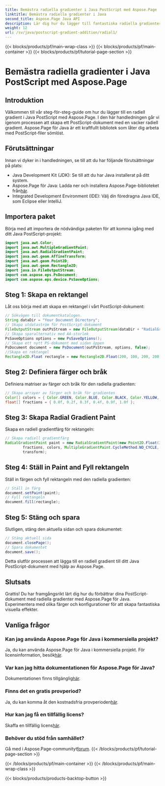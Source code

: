 ```yaml
---
title: Bemästra radiella gradienter i Java PostScript med Aspose.Page
linktitle: Bemästra radiella gradienter i Java
second_title: Aspose.Page Java API
description: Lär dig hur du lägger till fantastiska radiella gradienter i Java PostScript med Aspose.Page för Java. Förhöj dina PostScript-dokument med denna steg-för-steg-guide.
weight: 12
url: /sv/java/postscript-gradient-addition/radial1/
---
```


{{< blocks/products/pf/main-wrap-class >}}
{{< blocks/products/pf/main-container >}}
{{< blocks/products/pf/tutorial-page-section >}}

# Bemästra radiella gradienter i Java PostScript med Aspose.Page

## Introduktion
Välkommen till vår steg-för-steg-guide om hur du lägger till en radiell gradient i Java PostScript med Aspose.Page. I den här handledningen går vi igenom processen att skapa ett PostScript-dokument med en vacker radiell gradient. Aspose.Page för Java är ett kraftfullt bibliotek som låter dig arbeta med PostScript-filer sömlöst.
## Förutsättningar
Innan vi dyker in i handledningen, se till att du har följande förutsättningar på plats:
- Java Development Kit (JDK): Se till att du har Java installerat på ditt system.
-  Aspose.Page för Java: Ladda ner och installera Aspose.Page-biblioteket från[här](https://releases.aspose.com/page/java/).
- Integrated Development Environment (IDE): Välj din föredragna Java IDE, som Eclipse eller IntelliJ.
## Importera paket
Börja med att importera de nödvändiga paketen för att komma igång med ditt Java PostScript-projekt:
```java
import java.awt.Color;
import java.awt.MultipleGradientPaint;
import java.awt.RadialGradientPaint;
import java.awt.geom.AffineTransform;
import java.awt.geom.Point2D;
import java.awt.geom.Rectangle2D;
import java.io.FileOutputStream;
import com.aspose.eps.PsDocument;
import com.aspose.eps.device.PsSaveOptions;
```
## Steg 1: Skapa en rektangel
Låt oss börja med att skapa en rektangel i vårt PostScript-dokument:
```java
// Sökvägen till dokumentkatalogen.
String dataDir = "Your Document Directory";
// Skapa utdataström för PostScript-dokument
FileOutputStream outPsStream = new FileOutputStream(dataDir + "RadialGradient1_outPS.ps");
// Skapa sparalternativ med A4-storlek
PsSaveOptions options = new PsSaveOptions();
// Skapa ett nytt PS-dokument med sidan öppen
PsDocument document = new PsDocument(outPsStream, options, false);
//Skapa en rektangel
Rectangle2D.Float rectangle = new Rectangle2D.Float(200, 100, 200, 200);
```
## Steg 2: Definiera färger och bråk
Definiera matriser av färger och bråk för den radiella gradienten:
```java
// Skapa arrayer av färger och bråk för gradienten
Color[] colors = { Color.GREEN, Color.BLUE, Color.BLACK, Color.YELLOW, new Color(245, 245, 220), Color.RED };
float[] fractions = { 0.0f, 0.2f, 0.3f, 0.4f, 0.9f, 1.0f };
```
## Steg 3: Skapa Radial Gradient Paint
Skapa en radiell gradientfärg för rektangeln:
```java
// Skapa radiell gradientfärg
RadialGradientPaint paint = new RadialGradientPaint(new Point2D.Float(300, 200), 100, new Point2D.Float(300, 200),
        fractions, colors, MultipleGradientPaint.CycleMethod.NO_CYCLE, MultipleGradientPaint.ColorSpaceType.SRGB,
        transform);
```
## Steg 4: Ställ in Paint and Fyll rektangeln
Ställ in färgen och fyll rektangeln med den radiella gradienten:
```java
// Ställ in färg
document.setPaint(paint);
// Fyll rektangeln
document.fill(rectangle);
```
## Steg 5: Stäng och spara
Slutligen, stäng den aktuella sidan och spara dokumentet:
```java
// Stäng aktuell sida
document.closePage();
// Spara dokumentet
document.save();
```
Detta slutför processen att lägga till en radiell gradient till ditt Java PostScript-dokument med hjälp av Aspose.Page.
## Slutsats
Grattis! Du har framgångsrikt lärt dig hur du förbättrar dina PostScript-dokument med radiella gradienter med Aspose.Page för Java. Experimentera med olika färger och konfigurationer för att skapa fantastiska visuella effekter.
## Vanliga frågor
### Kan jag använda Aspose.Page för Java i kommersiella projekt?
 Ja, du kan använda Aspose.Page för Java i kommersiella projekt. För licensinformation, besök[här](https://purchase.aspose.com/buy).
### Var kan jag hitta dokumentationen för Aspose.Page för Java?
 Dokumentationen finns tillgänglig[här](https://reference.aspose.com/page/java/).
### Finns det en gratis provperiod?
 Ja, du kan komma åt den kostnadsfria provperioden[här](https://releases.aspose.com/).
### Hur kan jag få en tillfällig licens?
 Skaffa en tillfällig licens[här](https://purchase.aspose.com/temporary-license/).
### Behöver du stöd från samhället?
 Gå med i Aspose.Page-communityt[forum](https://forum.aspose.com/c/page/39).
{{< /blocks/products/pf/tutorial-page-section >}}

{{< /blocks/products/pf/main-container >}}
{{< /blocks/products/pf/main-wrap-class >}}

{{< blocks/products/products-backtop-button >}}
